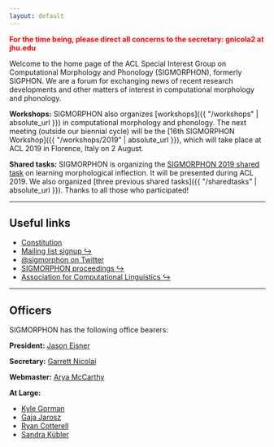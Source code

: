 ```yaml
---
layout: default
---
```


<span style="color: red;"><b>For the time being, please direct all concerns to the secretary: gnicola2 at jhu.edu</b></span>

Welcome to the home page of the ACL Special Interest Group on Computational Morphology and Phonology (SIGMORPHON), formerly SIGPHON. We are a forum for exchanging news of recent research developments and other matters of interest in computational morphology and phonology.

**Workshops:** SIGMORPHON also organizes [workshops]({{ "/workshops" | absolute_url }}) in computational morphology and phonology. The next meeting (outside our biennial cycle) will be the [16th SIGMORPHON Workshop]({{ "/workshops/2019" | absolute_url }}), which will take place at ACL 2019 in Florence, Italy on 2 August.

**Shared tasks:** SIGMORPHON is organizing the [SIGMORPHON 2019 shared task](sharedtasks/2019) on learning morphological inflection. It will be presented during ACL 2019. We also organized [three previous shared tasks]({{ "/sharedtasks" | absolute_url }}). Thanks to all those who participated!

---

## Useful links

- [Constitution](constitution/)
- [Mailing list signup ↪](http://mailman.clsp.jhu.edu/mailman/listinfo/sigmorphon)
- [@sigmorphon on Twitter](https://twitter.com/sigmorphon)
- [SIGMORPHON proceedings ↪](https://aclweb.org/anthology/sigs/sigmorphon/)
- [Association for Computational Linguistics ↪](https://www.aclweb.org/portal/)

---

## Officers

SIGMORPHON has the following office bearers:

**President:**  [Jason Eisner](https://www.cs.jhu.edu/~jason/)

**Secretary:** [Garrett Nicolai](https://webdocs.cs.ualberta.ca/~nicolai/)

**Webmaster:** [Arya McCarthy](https://cs.jhu.edu/~arya)

**At Large:**

* [Kyle Gorman](https://wellformedness.com)
* [Gaja Jarosz](https://blogs.umass.edu/jarosz/)
* [Ryan Cotterell](https://ryancotterell.github.io)
* [Sandra Kübler](http://cl.indiana.edu/~skuebler/)
